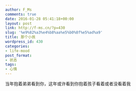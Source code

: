 ```yaml
---
author: F_Ms
comments: true
date: 2016-01-28 05:41:18+00:00
layout: post
link: http://f-ms.cn/?p=430
slug: '%e9%82%a3%e4%b8%aa%e5%b0%8f%e5%ad%a9'
title: 那个小孩
wordpress_id: 430
categories:
- life-mood
post_format:
- 状态
tags:
- 心情
---
```


当年抱着弟弟看到你，这年或许看到你抱着孩子看着或者没看着我
